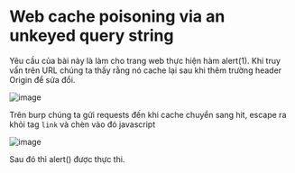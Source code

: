 # Web cache poisoning via an unkeyed query string

Yêu cầu của bài này là làm cho trang web thực hiện hàm alert(1). Khi truy vấn trên URL chúng ta thấy rằng nó cache lại sau khi thêm trường header Origin để sửa đổi. 

![image](https://user-images.githubusercontent.com/68894302/180707310-1dd742bb-7d68-48b7-b375-a671897cf9ff.png)

Trên burp chúng ta gửi requests đến khi cache chuyển sang hit, escape ra khỏi tag `link` và chèn vào đó javascript

![image](https://user-images.githubusercontent.com/68894302/180707537-f865d943-7f69-461c-a243-645595f371c9.png)

Sau đó thì alert() được thực thi.